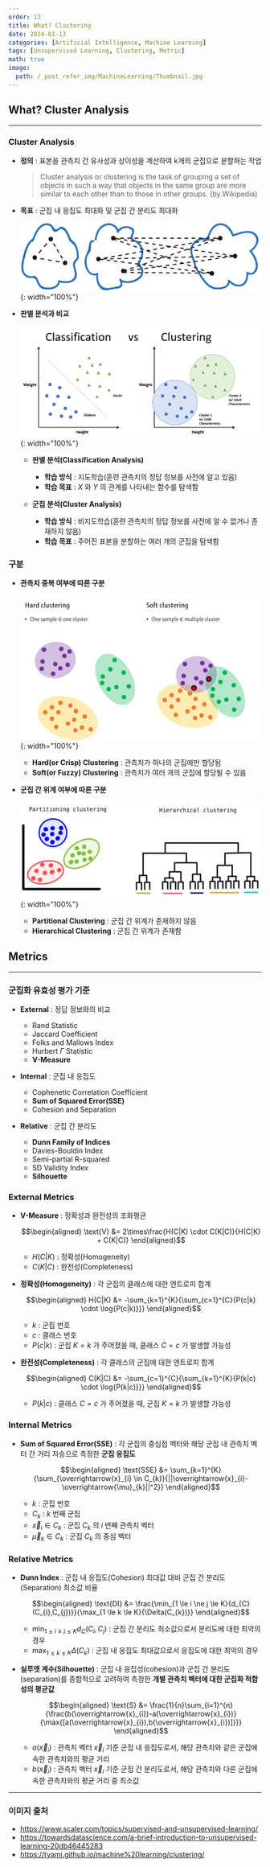 ```yaml
---
order: 13
title: What? Clustering
date: 2024-01-13
categories: [Artificial Intelligence, Machine Learning]
tags: [Unsupervised Learning, Clustering, Metric]
math: true
image:
  path: /_post_refer_img/MachineLearning/Thumbnail.jpg
---
```


## What? Cluster Analysis
-----

### Cluster Analysis

- **정의** : 표본을 관측치 간 유사성과 상이성을 계산하여 k개의 군집으로 분할하는 작업

    >Cluster analysis or clustering is the task of grouping a set of objects in such a way that objects in the same group are more similar to each other than to those in other groups. (by.Wikipedia)

- **목표** : 군집 내 응집도 최대화 및 군집 간 분리도 최대화

    ![01](/_post_refer_img/MachineLearning/13-01.png){: width="100%"}

- **판별 분석과 비교**

    ![02](/_post_refer_img/MachineLearning/13-02.png){: width="100%"}

    - **판별 분석(Classification Analysis)**
        - **학습 방식** : 지도학습(훈련 관측치의 정답 정보를 사전에 알고 있음)
        - **학습 목표** : $X$ 와 $Y$ 의 관계를 나타내는 함수를 탐색함

    - **군집 분석(Cluster Analysis)**
        - **학습 방식** : 비지도학습(훈련 관측치의 정답 정보를 사전에 알 수 없거나 존재하지 않음)
        - **학습 목표** : 주어진 표본을 분할하는 여러 개의 군집을 탐색함

### 구분

- **관측치 중복 여부에 따른 구분**

    ![03](/_post_refer_img/MachineLearning/13-03.png){: width="100%"}

    - **Hard(or Crisp) Clustering** : 관측치가 하나의 군집에만 할당됨
    - **Soft(or Fuzzy) Clustering** : 관측치가 여러 개의 군집에 할당될 수 있음

- **군집 간 위계 여부에 따른 구분**

    ![04](/_post_refer_img/MachineLearning/13-04.png){: width="100%"}

    - **Partitional Clustering** : 군집 간 위계가 존재하지 않음
    - **Hierarchical Clustering** : 군집 간 위계가 존재함

## Metrics
-----

### 군집화 유효성 평가 기준

- **External** : 정답 정보와의 비교
    - Rand Statistic
    - Jaccard Coefficient
    - Folks and Mallows Index
    - Hurbert $\Gamma$ Statistic
    - **V-Measure**

- **Internal** : 군집 내 응집도
    - Cophenetic Correlation Coefficient
    - **Sum of Squared Error(SSE)**
    - Cohesion and Separation

- **Relative** : 군집 간 분리도
    - **Dunn Family of Indices**
    - Davies-Bouldin Index
    - Semi-partial R-squared
    - SD Validity Index
    - **Silhouette**

### External Metrics

- **V-Measure** : 정확성과 완전성의 조화평균

    $$\begin{aligned}
    \text{V}
    &= 2\times\frac{H(C|K) \cdot C(K|C)}{H(C|K) + C(K|C)}
    \end{aligned}$$

    - $H(C|K)$ : 정확성(Homogeneity)
    - $C(K|C)$ : 완전성(Completeness)

- **정확성(Homogeneity)** : 각 군집의 클래스에 대한 엔트로피 합계

    $$\begin{aligned}
    H(C|K)
    &= -\sum_{k=1}^{K}{\sum_{c=1}^{C}{P(c|k) \cdot \log{P(c|k)}}}
    \end{aligned}$$

    - $k$ : 군집 번호
    - $c$ : 클래스 번호
    - $P(c|k)$ : 군집 $K=k$ 가 주어졌을 때, 클래스 $C=c$ 가 발생할 가능성

- **완전성(Completeness)** : 각 클래스의 군집에 대한 엔트로피 합계

    $$\begin{aligned}
    C(K|C)
    &= -\sum_{c=1}^{C}{\sum_{k=1}^{K}{P(k|c) \cdot \log{P(k|c)}}}
    \end{aligned}$$

    - $P(k|c)$ : 클래스 $C=c$ 가 주어졌을 때, 군집 $K=k$ 가 발생할 가능성

### Internal Metrics

- **Sum of Squared Error(SSE)** : 각 군집의 중심점 벡터와 해당 군집 내 관측치 벡터 간 거리 자승으로 측정한 **군집 응집도**

    $$\begin{aligned}
    \text{SSE}
    &= \sum_{k=1}^{K}{\sum_{\overrightarrow{x}_{i} \in C_{k}}{||\overrightarrow{x}_{i}-\overrightarrow{\mu}_{k}||^2}}
    \end{aligned}$$

    - $k$ : 군집 번호
    - $C_{k}$ : $k$ 번째 군집
    - $\overrightarrow{x}_{i} \in C_{k}$ : 군집 $C_{k}$ 의 $i$ 번째 관측치 벡터
    - $\overrightarrow{\mu}_{k} \in C_{k}$ : 군집 $C_{k}$ 의 중심 벡터

### Relative Metrics

- **Dunn Index** : 군집 내 응집도(Cohesion) 최대값 대비 군집 간 분리도(Separation) 최소값 비율

    $$\begin{aligned}
    \text{DI}
    &= \frac{\min_{1 \le i \ne j \le K}{d_{C}(C_{i},C_{j})}}{\max_{1 \le k \le K}{\Delta(C_{k})}}
    \end{aligned}$$

    - $\min_{1 \le i \ne j \le K}{d_{C}(C_{i},C_{j})}$ : 군집 간 분리도 최소값으로서 분리도에 대한 최악의 경우
    - $\max_{1 \le k \le K}{\Delta(C_{k})}$ : 군집 내 응집도 최대값으로서 응집도에 대한 최악의 경우

- **실루엣 계수(Silhouette)** : 군집 내 응집성(cohesion)과 군집 간 분리도(separation)를 종합적으로 고려하여 측정한 **개별 관측치 벡터에 대한 군집화 적합성의 평균값**

    $$\begin{aligned}
    \text{S}
    &= \frac{1}{n}\sum_{i=1}^{n}{\frac{b(\overrightarrow{x}_{i})-a(\overrightarrow{x}_{i})}{\max{[a(\overrightarrow{x}_{i}),b(\overrightarrow{x}_{i})]}}}
    \end{aligned}$$

    - $a(\overrightarrow{x}_{i})$ : 관측치 벡터 $\overrightarrow{x}_{i}$ 기준 군집 내 응집도로서, 해당 관측치와 같은 군집에 속한 관측치와의 평균 거리
    - $b(\overrightarrow{x}_{i})$ : 관측치 벡터 $\overrightarrow{x}_{i}$ 기준 군집 간 분리도로서, 해당 관측치와 다른 군집에 속한 관측치와의 평균 거리 중 최소값

-----

### 이미지 출처

- https://www.scaler.com/topics/supervised-and-unsupervised-learning/
- https://towardsdatascience.com/a-brief-introduction-to-unsupervised-learning-20db46445283
- https://tyami.github.io/machine%20learning/clustering/
